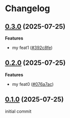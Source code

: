 # Changelog

## [0.3.0](https://github.com/soufianes98/devops_playground/compare/v0.2.0...v0.3.0) (2025-07-25)

**Features**

* my feat1 ([#392c8fe](https://github.com/soufianes98/devops_playground/commit/392c8fe))


## [0.2.0](https://github.com/soufianes98/devops_playground/compare/v0.1.0...v0.2.0) (2025-07-25)

**Features**

* my feat0 ([#076a7ac](https://github.com/soufianes98/devops_playground/commit/076a7ac))


## [0.1.0](https://github.com/soufianes98/devops_playground/releases/tag/v0.1.0) (2025-07-25)

initial commit